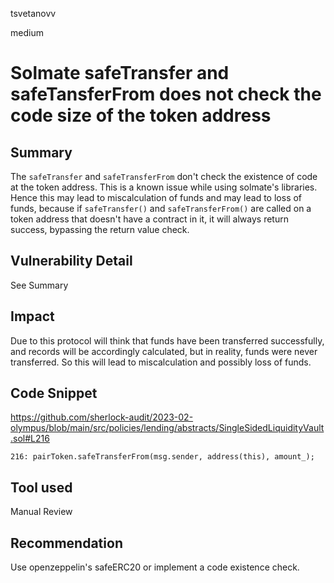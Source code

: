 tsvetanovv

medium

# Solmate safeTransfer and safeTansferFrom does not check the code size of the token address

## Summary
The `safeTransfer` and `safeTransferFrom` don't check the existence of code at the token address. This is a known issue while using solmate's libraries. Hence this may lead to miscalculation of funds and may lead to loss of funds, because if `safeTransfer()` and `safeTransferFrom()` are called on a token address that doesn't have a contract in it, it will always return success, bypassing the return value check.

## Vulnerability Detail
See Summary

## Impact
Due to this protocol will think that funds have been transferred successfully, and records will be accordingly calculated, but in reality, funds were never transferred. So this will lead to miscalculation and possibly loss of funds.

## Code Snippet
https://github.com/sherlock-audit/2023-02-olympus/blob/main/src/policies/lending/abstracts/SingleSidedLiquidityVault.sol#L216

```solidity
216: pairToken.safeTransferFrom(msg.sender, address(this), amount_);
```

## Tool used

Manual Review

## Recommendation

Use openzeppelin's safeERC20 or implement a code existence check.